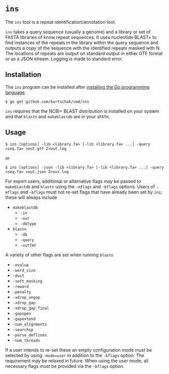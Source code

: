 # `ins`

The `ins` tool is a repeat identification/annotation tool.

`ins` takes a query sequence (usually a genome) and a library or set of FASTA libraries of know repeat sequences. It uses nucleotide BLAST+ to find instances of the repeats in the library within the query sequence and outputs a copy of the sequence with the identified repeats masked with N. The locations of repeats are output on standard output in either GTF format or as a JSON stream. Logging is made to standard error.

## Installation

The `ins` program can be installed after [installing the Go programming language](https://golang.org/doc/install).

```
$ go get github.com/kortschak/cmd/ins
```

`ins` requires that the NCBI+ BLAST distribution is installed on your system and that `blastn` and `makeblastdb` are in your `$PATH`.

## Usage

```
$ ins [options] -lib <library.fa> [-lib <library.fa> ...] -query <seq.fa> >out.gtf 2>out.log
```
or
```
$ ins [options] -json -lib <library.fa> [-lib <library.fa> ...] -query <seq.fa> >out.json 2>out.log
```

For expert users, additional or alternative flags may be passed to `makeblastdb` and `blastn` using the `-mflags` and `-bflags` options. Users of `-mflags` and `-bflags` must not re-set flags that have already been set by `ins`; these will always include

- `makeblastdb`
	- `-in`
	- `-out`
	- `-dbtype`
- `blastn`
	- `-db`
	- `-query`
	- `-outfmt`

A variety of other flags are set when running `blastn`

- `-evalue`
- `-word_size`
- `-dust`
- `-soft_masking`
- `-reward`
- `-penalty`
- `-xdrop_ungap`
- `-xdrop_gap`
- `-xdrop_gap_final`
- `-gapopen`
- `-gapextend`
- `-num_alignments`
- `-searchsp`
- `-parse_deflines`
- `-num_threads`

If a user intends to re-set these an empty configuration mode must be selected by using `-mode=user` in addition to the `-bflags` option. The requirement may be relaxed in future. When using the user mode, all necessary flags must be provided via the `-bflags` option.